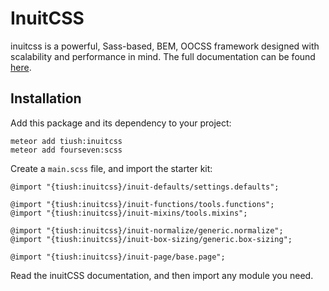 # InuitCSS

inuitcss is a powerful, Sass-based, BEM, OOCSS framework designed with scalability and performance in mind.
The full documentation can be found [here](https://github.com/inuitcss/getting-started).

## Installation

Add this package and its dependency to your project:
```
meteor add tiush:inuitcss
meteor add fourseven:scss
```

Create a `main.scss` file, and import the starter kit:
```
@import "{tiush:inuitcss}/inuit-defaults/settings.defaults";

@import "{tiush:inuitcss}/inuit-functions/tools.functions";
@import "{tiush:inuitcss}/inuit-mixins/tools.mixins";

@import "{tiush:inuitcss}/inuit-normalize/generic.normalize";
@import "{tiush:inuitcss}/inuit-box-sizing/generic.box-sizing";

@import "{tiush:inuitcss}/inuit-page/base.page";
```

Read the inuitCSS documentation, and then import any module you need.
